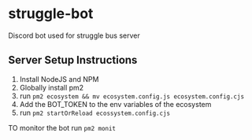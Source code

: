 # struggle-bot
Discord bot used for struggle bus server

## Server Setup Instructions
1. Install NodeJS and NPM
2. Globally install pm2
3. run `pm2 ecosystem && mv ecosystem.config.js ecosystem.config.cjs`
4. Add the BOT_TOKEN to the env variables of the ecosystem
5. run `pm2 startOrReload ecossystem.config.cjs`

TO monitor the bot run `pm2 monit`
